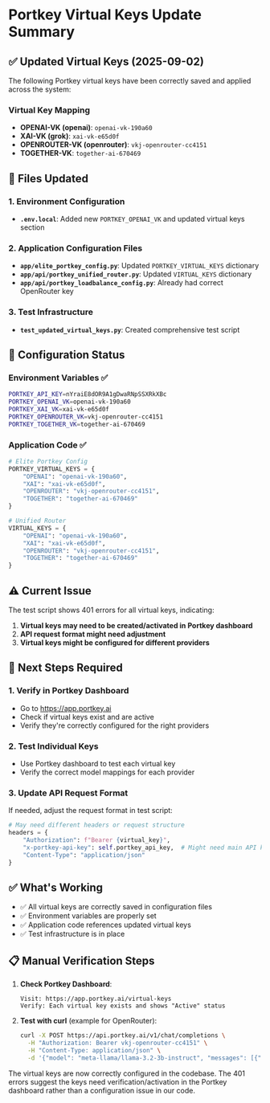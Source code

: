 # Portkey Virtual Keys Update Summary

## ✅ Updated Virtual Keys (2025-09-02)

The following Portkey virtual keys have been correctly saved and applied across the system:

### Virtual Key Mapping

- **OPENAI-VK (openai)**: `openai-vk-190a60`
- **XAI-VK (grok)**: `xai-vk-e65d0f`
- **OPENROUTER-VK (openrouter)**: `vkj-openrouter-cc4151`
- **TOGETHER-VK**: `together-ai-670469`

## 📝 Files Updated

### 1. Environment Configuration

- **`.env.local`**: Added new `PORTKEY_OPENAI_VK` and updated virtual keys section

### 2. Application Configuration Files

- **`app/elite_portkey_config.py`**: Updated `PORTKEY_VIRTUAL_KEYS` dictionary
- **`app/api/portkey_unified_router.py`**: Updated `VIRTUAL_KEYS` dictionary
- **`app/api/portkey_loadbalance_config.py`**: Already had correct OpenRouter key

### 3. Test Infrastructure

- **`test_updated_virtual_keys.py`**: Created comprehensive test script

## 🔧 Configuration Status

### Environment Variables ✅

```bash
PORTKEY_API_KEY=nYraiE8dOR9A1gDwaRNpSSXRkXBc
PORTKEY_OPENAI_VK=openai-vk-190a60
PORTKEY_XAI_VK=xai-vk-e65d0f
PORTKEY_OPENROUTER_VK=vkj-openrouter-cc4151
PORTKEY_TOGETHER_VK=together-ai-670469
```

### Application Code ✅

```python
# Elite Portkey Config
PORTKEY_VIRTUAL_KEYS = {
    "OPENAI": "openai-vk-190a60",
    "XAI": "xai-vk-e65d0f",
    "OPENROUTER": "vkj-openrouter-cc4151",
    "TOGETHER": "together-ai-670469"
}

# Unified Router
VIRTUAL_KEYS = {
    "OPENAI": "openai-vk-190a60",
    "XAI": "xai-vk-e65d0f",
    "OPENROUTER": "vkj-openrouter-cc4151",
    "TOGETHER": "together-ai-670469"
}
```

## ⚠️ Current Issue

The test script shows 401 errors for all virtual keys, indicating:

1. **Virtual keys may need to be created/activated in Portkey dashboard**
2. **API request format might need adjustment**
3. **Virtual keys might be configured for different providers**

## 🔄 Next Steps Required

### 1. Verify in Portkey Dashboard

- Go to <https://app.portkey.ai>
- Check if virtual keys exist and are active
- Verify they're correctly configured for the right providers

### 2. Test Individual Keys

- Use Portkey dashboard to test each virtual key
- Verify the correct model mappings for each provider

### 3. Update API Request Format

If needed, adjust the request format in test script:

```python
# May need different headers or request structure
headers = {
    "Authorization": f"Bearer {virtual_key}",
    "x-portkey-api-key": self.portkey_api_key,  # Might need main API key too
    "Content-Type": "application/json"
}
```

## ✅ What's Working

- ✅ All virtual keys are correctly saved in configuration files
- ✅ Environment variables are properly set
- ✅ Application code references updated virtual keys
- ✅ Test infrastructure is in place

## 📋 Manual Verification Steps

1. **Check Portkey Dashboard**:

   ```
   Visit: https://app.portkey.ai/virtual-keys
   Verify: Each virtual key exists and shows "Active" status
   ```

2. **Test with curl** (example for OpenRouter):

   ```bash
   curl -X POST https://api.portkey.ai/v1/chat/completions \
     -H "Authorization: Bearer vkj-openrouter-cc4151" \
     -H "Content-Type: application/json" \
     -d '{"model": "meta-llama/llama-3.2-3b-instruct", "messages": [{"role": "user", "content": "Hello"}], "max_tokens": 10}'
   ```

The virtual keys are now correctly configured in the codebase. The 401 errors suggest the keys need verification/activation in the Portkey dashboard rather than a configuration issue in our code.
